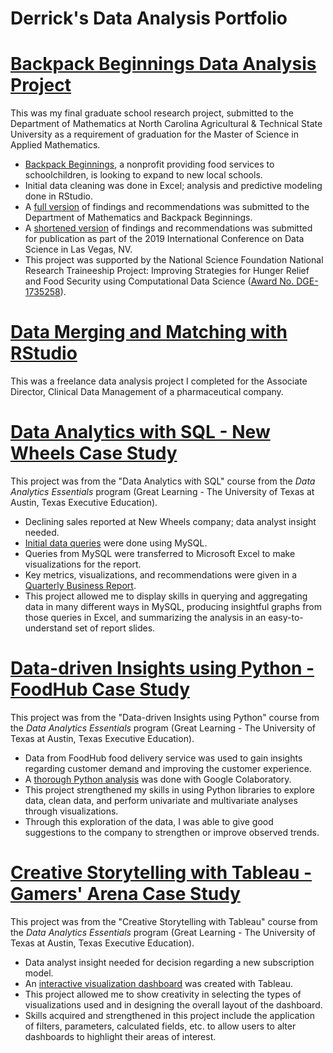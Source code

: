 # Derrick's Data Analysis Portfolio

# [Backpack Beginnings Data Analysis Project](https://github.com/derrick-n-black/Backpack-Beginnings)
This was my final graduate school research project, submitted to the Department of Mathematics at North Carolina Agricultural & Technical State University as a requirement of graduation for the Master of Science in Applied Mathematics.
* [Backpack Beginnings](https://backpackbeginnings.org), a nonprofit providing food services to schoolchildren, is looking to expand to new local schools.
* Initial data cleaning was done in Excel; analysis and predictive modeling done in RStudio.
* A [full version](Backpack%20Beginnings/Black,%20D.%20-%20Investigating%20the%20Current%20Trend%20and%20Predicting%20the%20Future%20Needs%20for%20BackPack%20Programs%20-%20BackPack%20Beginnings%20in%20Guilford%20County,%20North%20Carolina.pdf) of findings and recommendations was submitted to the Department of Mathematics and Backpack Beginnings.
* A [shortened version](https://par.nsf.gov/servlets/purl/10108840) of findings and recommendations was submitted for publication as part of the 2019 International Conference on Data Science in Las Vegas, NV.
* This project was supported by the National Science Foundation National Research Traineeship Project: Improving Strategies for Hunger Relief and Food Security using Computational Data Science ([Award No. DGE-1735258](https://www.nsf.gov/awardsearch/showAward?AWD_ID=1735258)).

# [Data Merging and Matching with RStudio](https://github.com/derrick-n-black/Data-Merge-and-Match)
This was a freelance data analysis project I completed for the Associate Director, Clinical Data Management of a pharmaceutical company.

# [Data Analytics with SQL - New Wheels Case Study](https://github.com/derrick-n-black/New-Wheels)
This project was from the "Data Analytics with SQL" course from the *Data Analytics Essentials* program (Great Learning - The University of Texas at Austin, Texas Executive Education).
* Declining sales reported at New Wheels company; data analyst insight needed.
* [Initial data queries](https://github.com/derrick-n-black/data-analysis-portfolio/blob/main/New%20Wheels/submission_Derrick_Black.sql) were done using MySQL.
* Queries from MySQL were transferred to Microsoft Excel to make visualizations for the report.
* Key metrics, visualizations, and recommendations were given in a [Quarterly Business Report](https://github.com/derrick-n-black/data-analysis-portfolio/blob/main/New%20Wheels/submission_Derrick_Black_Slides.pdf).
* This project allowed me to display skills in querying and aggregating data in many different ways in MySQL, producing insightful graphs from those queries in Excel, and summarizing the analysis in an easy-to-understand set of report slides.

# [Data-driven Insights using Python - FoodHub Case Study](https://github.com/derrick-n-black/FoodHub)
This project was from the "Data-driven Insights using Python" course from the *Data Analytics Essentials* program (Great Learning - The University of Texas at Austin, Texas Executive Education).
* Data from FoodHub food delivery service was used to gain insights regarding customer demand and improving the customer experience.
* A [thorough Python analysis](https://github.com/derrick-n-black/data-analysis-portfolio/blob/main/FoodHub/FoodHub%20Data%20Analysis.ipynb) was done with Google Colaboratory.
* This project strengthened my skills in using Python libraries to explore data, clean data, and perform univariate and multivariate analyses through visualizations.
* Through this exploration of the data, I was able to give good suggestions to the company to strengthen or improve observed trends.

# [Creative Storytelling with Tableau - Gamers' Arena Case Study](https://github.com/derrick-n-black/Gamers-Arena)
This project was from the "Creative Storytelling with Tableau" course from the *Data Analytics Essentials* program (Great Learning - The University of Texas at Austin, Texas Executive Education).
* Data analyst insight needed for decision regarding a new subscription model.
* An [interactive visualization dashboard](https://public.tableau.com/app/profile/derrick.black/viz/Project-GamersArena-DerrickBlack/GamersArenaDashboard?publish=yes) was created with Tableau.
* This project allowed me to show creativity in selecting the types of visualizations used and in designing the overall layout of the dashboard.
* Skills acquired and strengthened in this project include the application of filters, parameters, calculated fields, etc. to allow users to alter dashboards to highlight their areas of interest.
